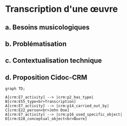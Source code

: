 # Transcription d'une œuvre

## a. Besoins musicologiques

## b. Problématisation

## c. Contextualisation technique

## d. Proposition Cidoc-CRM


```mermaid
graph TD;

A[crm:E7_activity] --> |crm:p2_has_type| B[crm:E55_type<br>Transcription]
A[crm:E7_activity] --> |crm:p14_carried_out_by| C[crm:E22_person<br>John Doe]
A[crm:E7_activity] --> |crm:p16_used_specific_object| D[crm:E28_conceptual_object<br>Œuvre]

```

